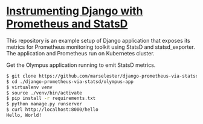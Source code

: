 # [Instrumenting Django with Prometheus and StatsD](http://marselester.com/django-prometheus-via-statsd.html)

This repository is an example setup of Django application
that exposes its metrics for Prometheus monitoring toolkit using StatsD and statsd_exporter.
The application and Prometheus run on Kubernetes cluster.

Get the Olympus application running to emit StatsD metrics.

```sh
$ git clone https://github.com/marselester/django-prometheus-via-statsd.git
$ cd ./django-prometheus-via-statsd/olympus-app
$ virtualenv venv
$ source ./venv/bin/activate
$ pip install -r requirements.txt
$ python manage.py runserver
$ curl http://localhost:8000/hello
Hello, World!
```
